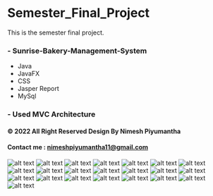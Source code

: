# Semester_Final_Project
This is the semester final project.
### - Sunrise-Bakery-Management-System
* Java
* JavaFX
* CSS
* Jasper Report
* MySql
### - Used MVC Architecture
#### © 2022  All Right Reserved Design By Nimesh Piyumantha
#### Contact me : nimeshpiyumantha11@gmail.com
![alt text](https://github.com/NimeshPiyumantha/Semester_Final_Project/blob/5f950b82cabd7eb6e3e3bebd2672bd21faf03a3b/SunriseBakery/UI/Screenshot%20(41).png)
![alt text](https://github.com/NimeshPiyumantha/Semester_Final_Project/blob/5f950b82cabd7eb6e3e3bebd2672bd21faf03a3b/SunriseBakery/UI/Screenshot%20(42).png)
![alt text](https://github.com/NimeshPiyumantha/Semester_Final_Project/blob/5f950b82cabd7eb6e3e3bebd2672bd21faf03a3b/SunriseBakery/UI/Screenshot%20(43).png)
![alt text](https://github.com/NimeshPiyumantha/Semester_Final_Project/blob/5f950b82cabd7eb6e3e3bebd2672bd21faf03a3b/SunriseBakery/UI/Screenshot%20(44).png)
![alt text](https://github.com/NimeshPiyumantha/Semester_Final_Project/blob/5f950b82cabd7eb6e3e3bebd2672bd21faf03a3b/SunriseBakery/UI/Screenshot%20(45).png)
![alt text](https://github.com/NimeshPiyumantha/Semester_Final_Project/blob/5f950b82cabd7eb6e3e3bebd2672bd21faf03a3b/SunriseBakery/UI/Screenshot%20(46).png)
![alt text](https://github.com/NimeshPiyumantha/Semester_Final_Project/blob/5f950b82cabd7eb6e3e3bebd2672bd21faf03a3b/SunriseBakery/UI/Screenshot%20(47).png)
![alt text](https://github.com/NimeshPiyumantha/Semester_Final_Project/blob/5f950b82cabd7eb6e3e3bebd2672bd21faf03a3b/SunriseBakery/UI/Screenshot%20(48).png)
![alt text](https://github.com/NimeshPiyumantha/Semester_Final_Project/blob/5f950b82cabd7eb6e3e3bebd2672bd21faf03a3b/SunriseBakery/UI/Screenshot%20(49).png)
![alt text](https://github.com/NimeshPiyumantha/Semester_Final_Project/blob/5f950b82cabd7eb6e3e3bebd2672bd21faf03a3b/SunriseBakery/UI/Screenshot%20(50).png)
![alt text](https://github.com/NimeshPiyumantha/Semester_Final_Project/blob/5f950b82cabd7eb6e3e3bebd2672bd21faf03a3b/SunriseBakery/UI/Screenshot%20(51).png)
![alt text](https://github.com/NimeshPiyumantha/Semester_Final_Project/blob/5f950b82cabd7eb6e3e3bebd2672bd21faf03a3b/SunriseBakery/UI/Screenshot%20(52).png)
![alt text](https://github.com/NimeshPiyumantha/Semester_Final_Project/blob/5f950b82cabd7eb6e3e3bebd2672bd21faf03a3b/SunriseBakery/UI/Screenshot%20(53).png)
![alt text](https://github.com/NimeshPiyumantha/Semester_Final_Project/blob/5f950b82cabd7eb6e3e3bebd2672bd21faf03a3b/SunriseBakery/UI/Screenshot%20(54).png)
![alt text](https://github.com/NimeshPiyumantha/Semester_Final_Project/blob/5f950b82cabd7eb6e3e3bebd2672bd21faf03a3b/SunriseBakery/UI/Screenshot%20(55).png)
![alt text](https://github.com/NimeshPiyumantha/Semester_Final_Project/blob/5f950b82cabd7eb6e3e3bebd2672bd21faf03a3b/SunriseBakery/UI/Screenshot%20(56).png)
![alt text](https://github.com/NimeshPiyumantha/Semester_Final_Project/blob/5f950b82cabd7eb6e3e3bebd2672bd21faf03a3b/SunriseBakery/UI/Screenshot%20(57).png)
![alt text](https://github.com/NimeshPiyumantha/Semester_Final_Project/blob/5f950b82cabd7eb6e3e3bebd2672bd21faf03a3b/SunriseBakery/UI/Screenshot%20(58).png)
![alt text](https://github.com/NimeshPiyumantha/Semester_Final_Project/blob/5f950b82cabd7eb6e3e3bebd2672bd21faf03a3b/SunriseBakery/UI/Screenshot%20(59).png)
![alt text](https://github.com/NimeshPiyumantha/Semester_Final_Project/blob/5f950b82cabd7eb6e3e3bebd2672bd21faf03a3b/SunriseBakery/UI/Screenshot%20(60).png)
![alt text](https://github.com/NimeshPiyumantha/Semester_Final_Project/blob/5f950b82cabd7eb6e3e3bebd2672bd21faf03a3b/SunriseBakery/UI/Screenshot%20(61).png)
![alt text](https://github.com/NimeshPiyumantha/Semester_Final_Project/blob/5f950b82cabd7eb6e3e3bebd2672bd21faf03a3b/SunriseBakery/UI/Screenshot%20(62).png)
